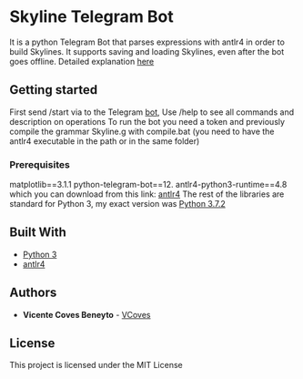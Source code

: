 # Skyline Telegram Bot

It is a python Telegram Bot that parses expressions with antlr4 in order to build Skylines.
It supports saving and loading Skylines, even after the bot goes offline.
Detailed explanation [here](https://gebakx.github.io/SkylineBot/)

## Getting started
First send /start via to the Telegram [bot](http://t.me/VicMacBot),
Use /help to see all commands and description on operations
To run the bot you need a token and previously compile the grammar Skyline.g with compile.bat (you need to have the antlr4 executable in the path or in the same folder)

### Prerequisites
matplotlib==3.1.1
python-telegram-bot==12.
antlr4-python3-runtime==4.8
which you can download from this link:  [antlr4](https://pypi.org/project/antlr4-python3-runtime/) 
The rest of the libraries are standard for Python 3, my exact version was [Python 3.7.2](https://www.python.org/downloads/release/python-372/)

## Built With

* [Python 3](https://www.python.org/)
* [antlr4](https://www.antlr.org/)

## Authors

* **Vicente Coves Beneyto** - [VCoves](https://github.com/VCoves)

## License

This project is licensed under the MIT License